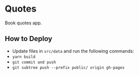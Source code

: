 # Quotes

Book quotes app.

## How to Deploy

- Update files in `src/data` and run the following commands:
- `yarn build`
- `git commit and push`
- `git subtree push --prefix public/ origin gh-pages`
